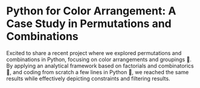 # Python for Color Arrangement: A Case Study in Permutations and Combinations

Excited to share a recent project where we explored permutations and combinations in Python, focusing on color arrangements and groupings 🎨. By applying an analytical framework based on factorials and combinatorics 🔢, and coding from scratch a few lines in Python 🐍, we reached the same results while effectively depicting constraints and filtering results.
